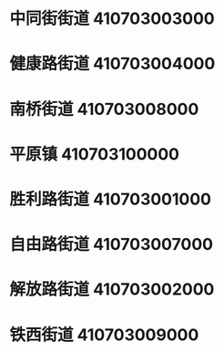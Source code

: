 # 中同街街道 410703003000
# 健康路街道 410703004000
# 南桥街道 410703008000
# 平原镇 410703100000
# 胜利路街道 410703001000
# 自由路街道 410703007000
# 解放路街道 410703002000
# 铁西街道 410703009000
